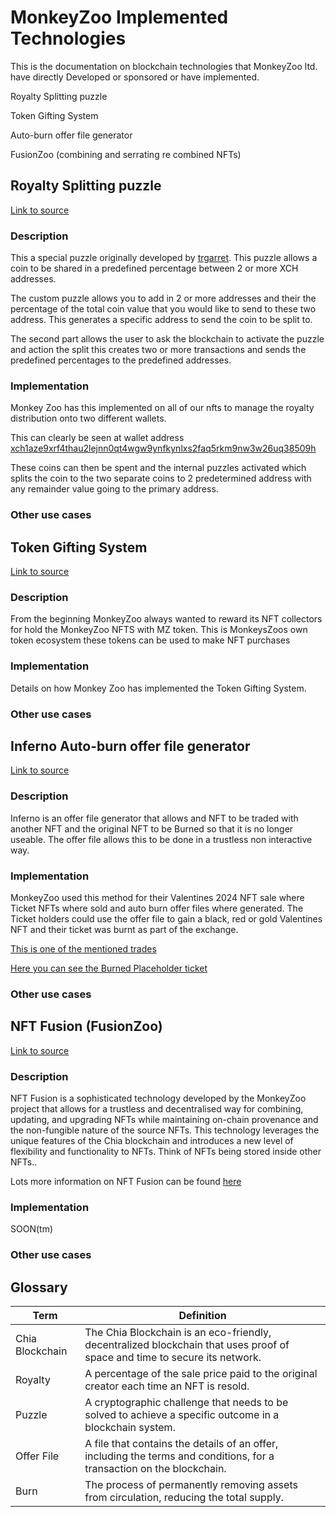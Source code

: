 # MonkeyZoo Implemented Technologies

This is the documentation on blockchain technologies that MonkeyZoo ltd. have directly Developed or sponsored or have implemented.

Royalty Splitting puzzle

Token Gifting System

Auto-burn offer file generator

FusionZoo (combining and serrating re combined NFTs)

## Royalty Splitting puzzle

[Link to source](https://github.com/trgarrett/chialisp/tree/main/royalty_share)

### Description

This a special puzzle originally developed by [trgarret](https://github.com/trgarrett). This puzzle allows a coin to be shared in a predefined percentage between 2 or more XCH addresses.

The custom puzzle allows you to add in 2 or more addresses and their the percentage of the total coin value that you would like to send to these two address. This generates a specific address to send the coin to be split to.

The second part allows the user to ask the blockchain to activate the puzzle and action the split this creates two or more transactions and sends the predefined percentages to the predefined addresses.

### Implementation

Monkey Zoo has this implemented on all of our nfts to manage the royalty distribution onto two different wallets.

This can clearly be seen at wallet address [xch1aze9xrf4thau2lejnn0qt4wgw9ynfkynlxs2faq5rkm9nw3w26uq38509h](https://spacescan.io/address/xch1aze9xrf4thau2lejnn0qt4wgw9ynfkynlxs2faq5rkm9nw3w26uq38509h?tab=Transactions&type=standard&page=1) 

These coins can then be spent and the internal puzzles activated which splits the coin to the two separate coins to 2 predetermined address with any remainder value going to the primary address.

### Other use cases

## Token Gifting System

[Link to source](https://github.com/monkeyzoo-metaverse/token-gifting-system)

### Description

From the beginning MonkeyZoo always wanted to reward its NFT collectors for hold the MonkeyZoo NFTS with MZ token. This is MonkeysZoos own token ecosystem these tokens can be used to make NFT purchases 

### Implementation

Details on how Monkey Zoo has implemented the Token Gifting System.

### Other use cases

## Inferno Auto-burn offer file generator

[Link to source](https://github.com/monkeyzoo-metaverse/chialisp/tree/main/misc)

### Description

Inferno is an offer file generator that allows and NFT to be traded with another NFT and the original NFT to be Burned so that it is no longer useable. The offer file allows this to be done in a trustless non interactive way. 

### Implementation

MonkeyZoo used this method for their Valentines 2024 NFT sale where Ticket NFTs where sold and auto burn offer files where generated. The Ticket holders could use the offer file to gain a black, red or gold Valentines NFT and their ticket was burnt as part of the exchange.

[This is one of the mentioned trades](https://dexie.space/offers/51unopZU8EjmV328EK1d4UzofzCCmvMo5TA9YMjB6hTB)

[Here you can see the Burned Placeholder ticket](https://www.spacescan.io/nft/nft18zz56wtxvszekp997a5c0v6w4fs7n7y8f8q6zu88cxmwmqqzh6aq3shz2e)

### Other use cases

## NFT Fusion (FusionZoo)

[Link to source](https://github.com/monkeyzoo-metaverse/fusion-clsp)

### Description

NFT Fusion is a sophisticated technology developed by the MonkeyZoo project that allows for a trustless and decentralised way for combining, updating, and upgrading NFTs while maintaining on-chain provenance and the non-fungible nature of the source NFTs. This technology leverages the unique features of the Chia blockchain and introduces a new level of flexibility and functionality to NFTs. Think of NFTs being stored inside other NFTs.. 

Lots more information on NFT Fusion can be found [here](https://monkeyzoo.net/fusion/what-is-nft-fusion/)

### Implementation

SOON(tm)  

### Other use cases

## Glossary

| Term | Definition |
| --- | --- |
| Chia Blockchain | The Chia Blockchain is an eco-friendly, decentralized blockchain that uses proof of space and time to secure its network.  |
| Royalty | A percentage of the sale price paid to the original creator each time an NFT is resold. |
| Puzzle | A cryptographic challenge that needs to be solved to achieve a specific outcome in a blockchain system. |
| Offer File | A file that contains the details of an offer, including the terms and conditions, for a transaction on the blockchain. |
| Burn | The process of permanently removing assets from circulation, reducing the total supply. |
